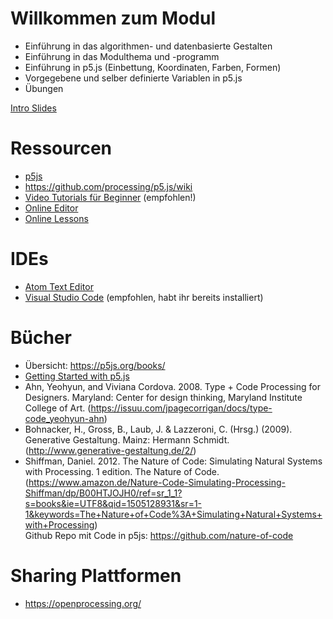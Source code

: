 # Willkommen zum Modul
* Einführung in das algorithmen- und datenbasierte Gestalten
* Einführung in das Modulthema und -programm
* Einführung in p5.js (Einbettung, Koordinaten, Farben, Formen)
* Vorgegebene und selber definierte Variablen in p5.js
* Übungen 

<a href="https://docs.google.com/presentation/d/1CvH7lUmU2S5X55H3V1a02b8hXcXI4cbmQ1nF_xQf3p8">Intro Slides</a>



# Ressourcen
* [p5js](https://p5js.org/) 
* https://github.com/processing/p5.js/wiki
* [Video Tutorials für Beginner](https://www.youtube.com/playlist?list=PLRqwX-V7Uu6Zy51Q-x9tMWIv9cueOFTFA) (empfohlen!)
* [Online Editor](https://editor.p5js.org) 
* [Online Lessons](https://creative-coding.decontextualize.com/)

# IDEs
* [Atom Text Editor](https://atom.io) 
* [Visual Studio Code](https://code.visualstudio.com/Download) (empfohlen, habt ihr bereits installiert)

# Bücher 
* Übersicht: https://p5js.org/books/
* [Getting Started with p5.js](https://www.oreilly.com/library/view/make-getting-started/9781457186769/)
* Ahn, Yeohyun, and Viviana Cordova. 2008. Type + Code Processing for Designers. Maryland: Center for design thinking, Maryland Institute College of Art. (https://issuu.com/jpagecorrigan/docs/type-code_yeohyun-ahn)
* Bohnacker, H., Gross, B., Laub, J. & Lazzeroni, C. (Hrsg.) (2009). Generative Gestaltung. Mainz: Hermann Schmidt.(http://www.generative-gestaltung.de/2/)
* Shiffman, Daniel. 2012. The Nature of Code: Simulating Natural Systems with Processing. 1 edition. The Nature of Code. (https://www.amazon.de/Nature-Code-Simulating-Processing-Shiffman/dp/B00HTJOJH0/ref=sr_1_1?s=books&ie=UTF8&qid=1505128931&sr=1-1&keywords=The+Nature+of+Code%3A+Simulating+Natural+Systems+with+Processing)<br/>
Github Repo mit Code in p5js: https://github.com/nature-of-code

# Sharing Plattformen
* https://openprocessing.org/

